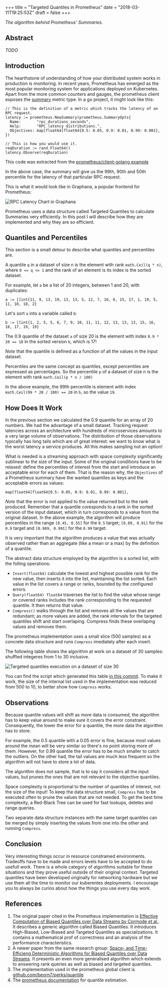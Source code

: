 +++
title = "Targeted Quantiles in Prometheus"
date = "2018-03-11T19:25:53Z"
draft = false
+++

_The algorithm behind Prometheus' Summaries._

## Abstract

_TODO_

## Introduction

The hearthstone of understanding of how your distributed system works in production is monitoring.
In recent years, Prometheus has emerged as the most popular monitoring system for applications deployed on Kubernetes.
Apart from the more common counters and gauges, the prometheus client exposes the [summary](https://godoc.org/github.com/prometheus/client_golang/prometheus#Summary) metric type. In a go project, it might look like this:

```golang
// This is the definition of a metric which tracks the latency of an RPC request.
latency := prometheus.NewSummary(prometheus.SummaryOpts{
  Name:       "rpc_durations_seconds",
  Help:       "RPC latency distributions.",
  Objectives: map[float64]float64{0.5: 0.05, 0.9: 0.01, 0.99: 0.001},
})

// This is how you would use it.
reqDuration := rand.Float64()
latency.Observe(reqDuration)
```

This code was extracted from the [prometheus/client-golang example](https://github.com/prometheus/client_golang/blob/master/examples/random/main.go)

In the above case, the summary will give us the 99th, 90th and 50th percentile for the latency of that particular RPC request.

This is what it would look like in Graphana, a popular frontend for Prometheus:

![RPC Latency Chart in Graphana](rpc-latency.png)

Prometheus uses a data structure called Targeted Quantiles to calculate Summaries very efficiently. In this post I will describe how they are implemented and why they are so efficient.

## Quantiles and Percentiles

This section is a small detour to describe what quantiles and percentiles are.

A quantile `q` in a dataset of size n is the element with rank `math.Ceil(q * n)`, where `0 <= q <= 1` and the rank of an element is its index is the sorted dataset.

For example, let `a` be a list of 20 integers, between 1 and 20, with duplicates:

```golang
a := []int{11, 9, 13, 19, 13, 13, 5, 12, 7, 16, 6, 15, 17, 1, 19, 5, 11, 10, 18, 2}
```

Let's sort `a` into a variable called `b`:

```golang
b := []int{1, 2, 5, 5, 6, 7, 9, 10, 11, 11, 12, 13, 13, 13, 15, 16, 18, 17, 19, 19}
```

The 0.9 quantile of the dataset `a` of size 20 is the element with index `0.9 * 20 == 18` in the sorted version `b`, which is 17!

_Note_ that the quantile is defined as a function of all the values in the input dataset.

Percentiles are the same concept as quantiles, except percentiles are expressed as percentages. So the percentile `p` of a dataset of size n is the element with rank `math.Ceil(p * n / 100)`

In the above example, the 99th percentile is element with index `math.Ceil(99 * 20 / 100) == 20` in `b`, so the value `19`.

## How Does It Work

In the previous section we calculated the 0.9 quantile for an array of 20 numbers. We had the advantage of a small dataset. Tracking request latencies across an architecture with hundreds of microservices amounts to a very large volume of observations. The distribution of those observations typically has long tails which are of great interest: we want to know what is the worst latency a service produces. All this makes sampling not an option!

What is needed is a streaming approach with space complexity significantly sublinear to the size of the input. Some of the original conditions have to be relaxed: define the percentiles of interest from the start and introduce an acceptable error for each of them. That is the reason why, the `Objectives` of a Prometheus summary have the wanted quantiles as keys and the acceptable errors as values:

```golang
map[float64]float64{0.5: 0.05, 0.9: 0.01, 0.99: 0.001},
```

_Note_ that the error is not applied to the value returned but to the rank produced. Remember that a quantile coresponds to a rank in the sorted version of the input dataset, which in turn corresponds to a value from the original dataset. In the above example, the algorithm will produce percentiles in the range `[0.45, 0.55]` for the `0.5` target; `[0.89, 0.91]` for the `0.9` target and `[0.989, 0.991]` for the `0.99` target.

It is very important that the algorithm produces a value that was actually observed rather than an aggregate (like a mean or a max) by the definition of a quantile.

The abstract data structure employed by the algorithm is a sorted list, with the folling operations:

- `Insert(float64)` calculate the lowest and highest possible rank for the new value, then inserts it into the list, maintaining the list sorted. Each value in the list covers a range or ranks, bounded by the configured errors.
- `Query(float64) float64` traverses the list to find the value whose range or covered ranks includes the rank corresponding to the requested quantile. It then returns that value.
- `Compress()` walks through the list and removes all the values that are redundant; as more values are added, the rank intervals for the targeted quantiles shift and start overlaping. Compress finds these overlaping values and removes them.

The prometheus implementation uses a small slice (500 samples) as a concrete data structure and runs `Compress` imediately after each insert.

The following table shows the algorithm at work on a dataset of 30 samples: shuffled integeres from 1 to 30 inclusive.

![Targeted quantiles execution on a dataset of size 30](targeted-quantiles-execution.png)

You can find the script which generated this table [in this commit](https://github.com/topliceanu/perks/commit/cff191c15ce1991cf393d06813790a736867c61f). To make it work, the size of the internal list used in the implementation was reduced from 500 to 10, to better show how `Compress` works.

## Observations

Because quantile values will shift as more data is consumed, the algorithm has to keep value around to make sure it covers the error constraint. Consequently, the lower the error for a quantile, the more data the algorithm has to store.

For example, the 0.5 quantile with a 0.05 error is fine, because most values around the mean will be very similar so there's no point storing more of them. However, for 0.99 quantile the error has to be much smaller to catch the outliers. On the other had, the tail values are much less frequent so the algorithm will not have to store a lot of data.

The algorithm does not sample, that is to say it considers all the input values, but prunes the ones that are not relevant to the objective quantiles.

Space complexity is proportional to the number of quantiles of
interest, not the size of the input! To keep the data structure small, `Compress` has to be executed often to prune the values that are not needed. To get the best time complexity, a Red-Black Tree can be used for fast lookups, deletes and range queries.

Two separate data structure instances with the same target quantiles can be merged by simply inserting the values from one into the other and running `Compress`.

## Conclusion

Very interesting things occur in resource constrained environments. Tradeoffs have to be made and errors levels have to be accepted to do usefull work. There is a whole category of algorithms suitable for these situations and they prove useful outside of their original context. Targeted quantiles have been developed originally for networking hardware but we use them all the time to monitor our kuberentes deployments. I encourage you to always be curios about how the things you use every day work.

## References
1. The original paper cited in the Prometheus implementation is [Effective Computation of Biased Quantiles over Data Streams by Cormode et al.](https://www.cs.rutgers.edu/~muthu/bquant.pdf). It describes a generic algorithm called Biased Quantiles. It introduces High-Biased, Low-Biased and Targeted Quantiles as specializations. It contains a mathematical prof of correctness and an analysis of the performance characteristics.
2. A newer paper from the same research group: [Space- and Time-Efficieng Deterministic Algorithms for Biased Quantiles over Data Streams](http://dimacs.rutgers.edu/~graham/pubs/papers/bq-pods.pdf). It presents an even more generalised algorithm which extends to answering rank queries as well as biased and targeted quantiles.
2. The implementation used in the prometheus global client is [github.com/beorn7/perks/quantile](https://github.com/beorn7/perks/tree/master/quantile)
4. The [prometheus documentation](https://prometheus.io/docs/practices/histograms/#errors-of-quantile-estimation) for quantile estimation.
